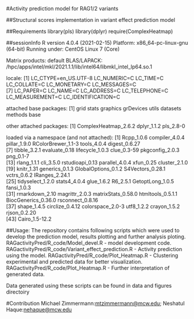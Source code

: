 #Activity prediction model for RAG1/2 variants

##Structural scores implementation in variant effect prediction model

##Requirements
library(pls)
library(dplyr)
require(ComplexHeatmap)


##sessionInfo
R version 4.0.4 (2021-02-15)
Platform: x86_64-pc-linux-gnu (64-bit)
Running under: CentOS Linux 7 (Core)

Matrix products: default
BLAS/LAPACK: /hpc/apps/intel/mkl/2021.1.1/lib/intel64/libmkl_intel_lp64.so.1

locale:
 [1] LC_CTYPE=en_US.UTF-8 LC_NUMERIC=C         LC_TIME=C            LC_COLLATE=C         LC_MONETARY=C        LC_MESSAGES=C       
 [7] LC_PAPER=C           LC_NAME=C            LC_ADDRESS=C         LC_TELEPHONE=C       LC_MEASUREMENT=C     LC_IDENTIFICATION=C 

attached base packages:
[1] grid      stats     graphics  grDevices utils     datasets  methods   base     

other attached packages:
[1] ComplexHeatmap_2.6.2 dplyr_1.1.2          pls_2.8-0           

loaded via a namespace (and not attached):
 [1] Rcpp_1.0.6          compiler_4.0.4      pillar_1.9.0        RColorBrewer_1.1-3  tools_4.0.4         digest_0.6.27      
 [7] tibble_3.2.1        evaluate_0.18       lifecycle_1.0.3     clue_0.3-59         pkgconfig_2.0.3     png_0.1-7          
[13] rlang_1.1.1         cli_3.5.0           rstudioapi_0.13     parallel_4.0.4      xfun_0.25           cluster_2.1.0      
[19] knitr_1.31          generics_0.1.3      GlobalOptions_0.1.2 S4Vectors_0.28.1    vctrs_0.6.2         IRanges_2.24.1     
[25] tidyselect_1.2.0    stats4_4.0.4        glue_1.6.2          R6_2.5.1            GetoptLong_1.0.5    fansi_1.0.3        
[31] rmarkdown_2.10      magrittr_2.0.3      matrixStats_0.58.0  htmltools_0.5.1.1   BiocGenerics_0.36.0 rsconnect_0.8.16   
[37] shape_1.4.5         circlize_0.4.12     colorspace_2.0-3    utf8_1.2.2          crayon_1.5.2        rjson_0.2.20       
[43] Cairo_1.5-12.2


##Usage:
The repository contains following scripts which were used to develop the prediction model, results plotting and further analysis ploting.
RAGactivityPred/R_code/Model_devel.R - model development code.
RAGactivityPred/R_code/Variant_effect_prediction.R - Activity prediction using the model.
RAGactivityPred/R_code/Plot_Heatmap.R - Clustering experimental and predicted data for better visualization.
RAGactivityPred/R_code/Plot_Heatmap.R - Further interpretation of generated data.

Data generated using these scripts can be found in data and figures directoiry

#Contribution
Michael Zimmermann:mtzimmermann@mcw.edu; Neshatul Haque:nehaque@mcw.edu



